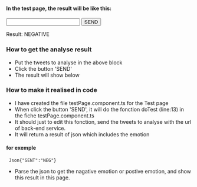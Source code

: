 #### In the test page, the result will be like this:
<input type="text" style="width:200px; height:20px;"/>
<input type="button" value="SEND" />


Result: NEGATIVE</br>

### How to get the analyse result
- Put the tweets to analyse in the above block
- Click the button 'SEND'
- The result will show below


### How to make it realised in code
- I have created the file testPage.component.ts for the Test page
- When click the button 'SEND', it will do the fonction doTest (line:13) in the fiche testPage.component.ts
- It should just to edit this fonction, send the tweets to analyse with the url of back-end service.
- It will return a result of json which includes the emotion

#### for exemple
     Json{"SENT":"NEG"}


- Parse the json to get the nagative emotion or postive emotion, and show this result in this page.


